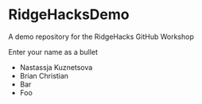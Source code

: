 # RidgeHacksDemo
A demo repository for the RidgeHacks GitHub Workshop

Enter your name as a bullet

* Nastassja Kuznetsova
* Brian Christian
* Bar
* Foo
